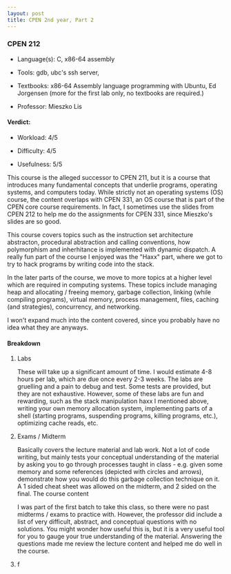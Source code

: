 ```yaml
---
layout: post
title: CPEN 2nd year, Part 2
---
```


### CPEN 212

* Language(s): C, x86-64 assembly

* Tools: gdb, ubc's ssh server, 

* Textbooks: x86-64 Assembly language programming with Ubuntu, Ed Jorgensen (more for the first lab only, no textbooks are required.)

* Professor: Mieszko Lis

#### Verdict:

- Workload: 4/5

- Difficulty: 4/5

- Usefulness: 5/5



This course is the alleged successor to CPEN 211, but it is a course that introduces many fundamental concepts that underlie programs, operating systems, and computers today. While strictly not an operating systems (OS) course, the content overlaps with CPEN 331, an OS course that is part of the CPEN core course requirements. In fact, I sometimes use the slides from CPEN 212 to help me do the assignments for CPEN 331, since Mieszko's slides are so good. 

This course covers topics such as the instruction set architecture abstracton, procedural abstraction and calling conventions, how polymorphism and inherhitance is implemented with dynamic dispatch. A really fun part of the course I enjoyed was the "Haxx" part, where we got to try to hack programs by writing code into the stack.

In the later parts of the course, we move to more topics at a higher level which are required in computing systems. These topics include managing heap and allocating / freeing memory, garbage collection, linking (while compiling programs), virtual memory, process management, files, caching (and strategies), concurrency, and networking. 

I won't expand much into the content covered, since you probably have no idea what they are anyways.

#### Breakdown

1. Labs
   
   These will take up a significant amount of time. I would estimate 4-8 hours per lab, which are due once every 2-3 weeks. The labs are gruelling and a pain to debug and test. Some tests are provided, but they are not exhaustive. However, some of these labs are fun and rewarding, such as the stack manipulation haxx I mentioned above, writing your own memory allocation system, implementing parts of a shell (starting programs, suspending programs, killing programs, etc.), optimizing cache reads, etc. 
   

2. Exams / Midterm
   
   Basically covers the lecture material and lab work. Not a lot of code writing, but mainly tests your conceptual understanding of the material by asking you to go through processes taught in class - e.g. given some memory and some references (depicted with circles and arrows), demonstrate how you would do this garbage collection technique on it. A 1 sided cheat sheet was allowed on the midterm, and 2 sided on the final. The course content 
   
   
   
   I was part of the first batch to take this class, so there were no past midterms / exams to practice with. However, the professor did include a list of very difficult, abstract, and conceptual questions with no solutions. You might wonder how useful this is, but it is a very useful tool for you to gauge your true understanding of the material. Answering the questions made me review the lecture content and helped me do <reasonably> well in the course. 

3. f
